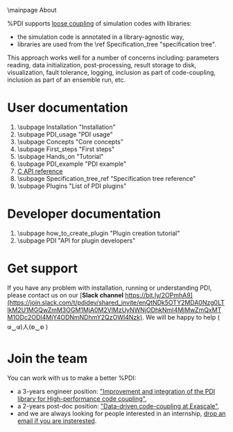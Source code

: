 \mainpage About

%PDI supports [loose coupling](https://en.wikipedia.org/wiki/Loose_coupling) of
simulation codes with libraries:
* the simulation code is annotated in a library-agnostic way,
* libraries are used from the \ref Specification_tree "specification tree".

This approach works well for a number of concerns including: parameters reading, data
initialization, post-processing, result storage to disk, visualization, fault
tolerance, logging,  inclusion as part of code-coupling, inclusion as part of an
ensemble run, etc.


# User documentation

1. \subpage Installation "Installation"
2. \subpage PDI_usage "PDI usage"
3. \subpage Concepts "Core concepts"
4. \subpage First_steps "First steps"
5. \subpage Hands_on "Tutorial"
6. \subpage PDI_example "PDI example"
7. [C API reference](modules.html)
8. \subpage Specification_tree_ref "Specification tree reference"
9. \subpage Plugins "List of PDI plugins"


# Developer documentation

1. \subpage how_to_create_plugin "Plugin creation tutorial"
2. \subpage PDI "API for plugin developers"


# Get support

If you have any problem with installation, running or understanding PDI,
please contact us on our [**Slack channel** https://bit.ly/2OPmhA9](https://join.slack.com/t/pdidev/shared_invite/enQtNDk5OTY2MDA0Nzg0LTlkM2U1MGQwZmM3OGM1MjA0M2VlMzUyNWNjODhkNmI4MjMwZmQxMTM1ODc2ODI4MjY4ODNmNDhmY2QzOWI4Nzk).
We will be happy to help ( ဖ‿ဖ)人(စ‿စ )


# Join the team

You can work with us to make a better %PDI:
* a 3-years engineer position: ["Improvement and integration of the PDI library for High-performance code coupling"](http://www.maisondelasimulation.fr/en/emploi/3-years-engineer-position-improvement-and-integration-of-the-pdi-library-for-high-performance-code-coupling-2/),
* a 2-years post-doc position: ["Data-driven code-coupling at Exascale"](http://www.maisondelasimulation.fr/en/emploi/2-years-post-doc-position-data-driven-code-coupling-at-exascale-2/),
* and we are always looking for people interested in an internship, [drop an email if you are insterested](mailto:julien.bigot@cea.fr).
